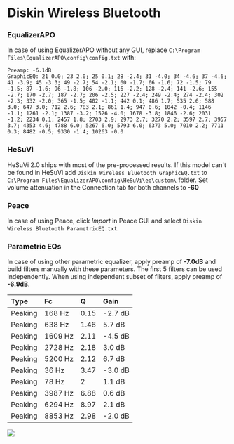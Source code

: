 # Diskin Wireless Bluetooth

### EqualizerAPO
In case of using EqualizerAPO without any GUI, replace `C:\Program Files\EqualizerAPO\config\config.txt`
with:
```
Preamp: -6.1dB
GraphicEQ: 21 0.0; 23 2.0; 25 0.1; 28 -2.4; 31 -4.0; 34 -4.6; 37 -4.6; 41 -3.9; 45 -3.3; 49 -2.7; 54 -2.1; 60 -1.7; 66 -1.6; 72 -1.5; 79 -1.5; 87 -1.6; 96 -1.8; 106 -2.0; 116 -2.2; 128 -2.4; 141 -2.6; 155 -2.7; 170 -2.7; 187 -2.7; 206 -2.5; 227 -2.4; 249 -2.4; 274 -2.4; 302 -2.3; 332 -2.0; 365 -1.5; 402 -1.1; 442 0.1; 486 1.7; 535 2.6; 588 3.0; 647 3.0; 712 2.6; 783 2.1; 861 1.4; 947 0.6; 1042 -0.4; 1146 -1.1; 1261 -2.1; 1387 -3.2; 1526 -4.0; 1678 -3.8; 1846 -2.6; 2031 -1.2; 2234 0.1; 2457 1.8; 2703 2.9; 2973 2.7; 3270 2.2; 3597 2.7; 3957 3.7; 4353 4.6; 4788 6.0; 5267 6.0; 5793 6.0; 6373 5.0; 7010 2.2; 7711 0.3; 8482 -0.5; 9330 -1.4; 10263 -0.0
```

### HeSuVi
HeSuVi 2.0 ships with most of the pre-processed results. If this model can't be found in HeSuVi add
`Diskin Wireless Bluetooth GraphicEQ.txt` to `C:\Program Files\EqualizerAPO\config\HeSuVi\eq\custom\` folder.
Set volume attenuation in the Connection tab for both channels to **-60**

### Peace
In case of using Peace, click *Import* in Peace GUI and select `Diskin Wireless Bluetooth ParametricEQ.txt`.

### Parametric EQs
In case of using other parametric equalizer, apply preamp of **-7.0dB** and build filters manually
with these parameters. The first 5 filters can be used independently.
When using independent subset of filters, apply preamp of **-6.9dB**.

| Type    | Fc      |    Q | Gain    |
|:--------|:--------|:-----|:--------|
| Peaking | 168 Hz  | 0.15 | -2.7 dB |
| Peaking | 638 Hz  | 1.46 | 5.7 dB  |
| Peaking | 1609 Hz | 2.11 | -4.5 dB |
| Peaking | 2728 Hz | 2.18 | 3.0 dB  |
| Peaking | 5200 Hz | 2.12 | 6.7 dB  |
| Peaking | 36 Hz   | 3.47 | -3.0 dB |
| Peaking | 78 Hz   | 2    | 1.1 dB  |
| Peaking | 3987 Hz | 6.88 | 0.6 dB  |
| Peaking | 6294 Hz | 8.97 | 2.1 dB  |
| Peaking | 8853 Hz | 2.98 | -2.0 dB |

![](https://raw.githubusercontent.com/jaakkopasanen/AutoEq/master/results/rtings/rtings/Diskin%20Wireless%20Bluetooth/Diskin%20Wireless%20Bluetooth.png)
